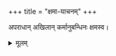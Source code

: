 +++
title = "क्षमा-याचनम्"
+++

अपराधान् अखिलान् कर्मानुबन्धिनः क्षमस्व। 

<details><summary>मूलम्</summary>

वङ्गि-वंशेश्वरः -

> अथापराधान् अखिलान्  
दत्त-भोगानुबन्धिनः॥ 321  
क्षमस्व देव-देवेति  
क्षामयेत् प्रणमन् पुनः।
</details>
